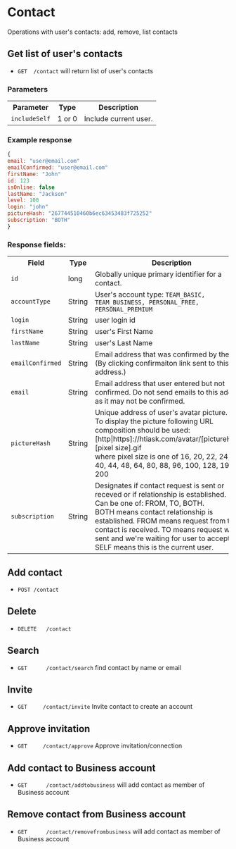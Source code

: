 Contact
========

Operations with user's contacts: add, remove, list contacts


Get list of user's contacts
------------

* `GET 	/contact` will return list of user's contacts

### Parameters
<table>
    <tr>
        <th>Parameter</th>
        <th>Type</th>
        <th>Description</th>
    </tr>
    <tr>
        <td><code>includeSelf</code></td>
        <td>1 or 0</td>
        <td>Include current user.</td>
    </tr>
</table>

### Example response

```javascript
{
email: "user@email.com"
emailConfirmed: "user@email.com"
firstName: "John"
id: 123
isOnline: false
lastName: "Jackson"
level: 100
login: "john"
pictureHash: "267744510460b6ec63453483f725252"
subscription: "BOTH"
}
```

### Response fields:

<table>
    <tr>
        <th>Field</th>
        <th>Type</th>
        <th>Description</th>
    </tr>
    <tr>
        <td><code>id</code></td>
        <td>long</td>
        <td>Globally unique primary identifier for a contact.</td>
    </tr>
    <tr>
        <td><code>accountType</code></td>
        <td>String</td>
        <td>User's account type: <code>TEAM_BASIC, TEAM_BUSINESS, PERSONAL_FREE, PERSONAL_PREMIUM</code></td>
    </tr> 
    <tr>
        <td><code>login</code></td>
        <td>String</td>
        <td>user login id</td>
    </tr>
    <tr>
        <td><code>firstName</code></td>
        <td>String</td>
        <td>user's First Name</td>
    </tr>
    <tr>
        <td><code>lastName</code></td>
        <td>String</td>
        <td>user's Last Name</td>
    </tr>
    <tr>
        <td><code>emailConfirmed</code></td>
        <td>String</td>
        <td>Email address that was confirmed by the user. (By clicking confirmaiton link sent to this email address.)</td>
    </tr>
    <tr>
        <td><code>email</code></td>
        <td>String</td>
        <td>Email address that user entered but not confirmed. Do not send emails to this address as it may not be confirmed.</td>
    </tr>
    <tr>
        <td><code>pictureHash</code></td>
        <td>String</td>
        <td>Unique address of user's avatar picture. <br/>To display the picture following URL composition should be used:<br/>
        [http|https]://htiask.com/avatar/[pictureHash].[pixel size].gif
        <br/>where pixel size is one of 16, 20, 22, 24, 32, 40, 44, 48, 64, 80, 88, 96, 100, 128, 192, 200
</td>
    </tr>
    <tr>
        <td><code>subscription</code></td>
        <td>String</td>
        <td>Designates if contact request is sent or receved or if relationship is established.<br/>
      Can be one of: FROM, TO, BOTH.<br/>BOTH means contact relationship is established.
FROM means request from this contact is received. TO means request was sent and we're waiting for user to accept.
SELF means this is the current user.
</td>
    </tr>
</table>



Add contact
------------

* `POST	/contact`


Delete
------------

* `DELETE	/contact` 


Search
------------

* `GET		/contact/search` find contact by name or email


Invite
------------

* `GET     /contact/invite` Invite contact to create an account


Approve invitation
------------

* `GET     /contact/approve` Approve invitation/connection



Add contact to Business account
------------

* `GET		/contact/addtobusiness` will add contact as member of Business account


Remove contact from Business account
------------

* `GET		/contact/removefrombusiness` will add contact as member of Business account
